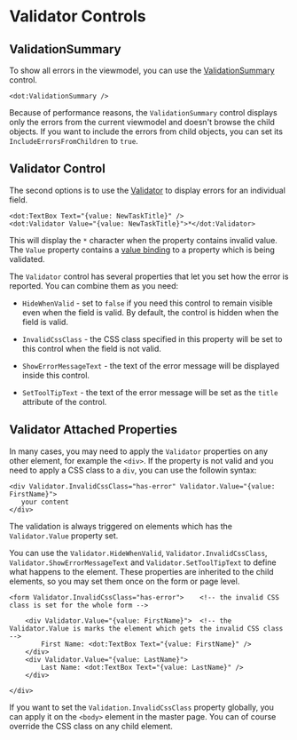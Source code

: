 # Validator Controls

## ValidationSummary

To show all errors in the viewmodel, you can use the [ValidationSummary](/docs/controls/builtin/ValidationSummary/{branch}) control.
 
```DOTHTML
<dot:ValidationSummary />
```

Because of performance reasons, the `ValidationSummary` control displays only the errors from the current viewmodel and doesn't browse the child objects.
If you want to include the errors from child objects, you can set its `IncludeErrorsFromChildren` to `true`.

## Validator Control

The second options is to use the [Validator](/docs/controls/builtin/Validator/{branch}) to display errors for an individual field.

```DOTHTML
<dot:TextBox Text="{value: NewTaskTitle}" />
<dot:Validator Value="{value: NewTaskTitle}">*</dot:Validator>
```

This will display the `*` character when the property contains invalid value. The `Value` property contains a [value binding](/docs/tutorials/basics-value-binding/{branch}) to a property which is being validated.

The `Validator` control has several properties that let you set how the error is reported. You can combine them as you need:

* `HideWhenValid` - set to `false` if you need this control to remain visible even when the field is valid. By default, the control is hidden when the field is valid.

* `InvalidCssClass` - the CSS class specified in this property will be set to this control when the field is not valid. 

* `ShowErrorMessageText` - the text of the error message will be displayed inside this control.

* `SetToolTipText` - the text of the error message will be set as the `title` attribute of the control.

## Validator Attached Properties

In many cases, you may need to apply the `Validator` properties on any other element, for example the `<div>`.
If the property is not valid and you need to apply a CSS class to a `div`, you can use the followin syntax:

```DOTHTML
<div Validator.InvalidCssClass="has-error" Validator.Value="{value: FirstName}">
   your content
</div>
```

The validation is always triggered on elements which has the `Validator.Value` property set. 

You can use the `Validator.HideWhenValid`, `Validator.InvalidCssClass`, `Validator.ShowErrorMessageText` and `Validator.SetToolTipText` to define what happens to the element. These properties are inherited to the child elements, so you may set them once on the form or page level. 

```DOTHTML
<form Validator.InvalidCssClass="has-error">    <!-- the invalid CSS class is set for the whole form -->

    <div Validator.Value="{value: FirstName}">  <!-- the Validator.Value is marks the element which gets the invalid CSS class -->
        First Name: <dot:TextBox Text="{value: FirstName}" />
    </div>
    <div Validator.Value="{value: LastName}">
        Last Name: <dot:TextBox Text="{value: LastName}" />
    </div>

</div>
```

If you want to set the `Validation.InvalidCssClass` property globally, you can apply it on the `<body>` element in the master page. 
You can of course override the CSS class on any child element.
